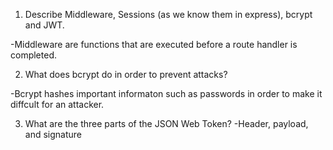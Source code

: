 <!-- Answers to the Short Answer Essay Questions go here -->

1.  Describe Middleware, Sessions (as we know them in express), bcrypt and JWT.

-Middleware are functions that are executed before a route handler is completed.

2.  What does bcrypt do in order to prevent attacks?

-Bcrypt hashes important informaton such as passwords in order to make it diffcult for an attacker.

3.  What are the three parts of the JSON Web Token?
-Header, payload, and signature
